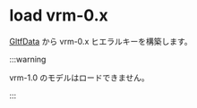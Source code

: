 # load vrm-0.x

[GltfData](/docs/api/runtime-import/gltfdata) から vrm-0.x ヒエラルキーを構築します。

<!-- truncate -->

:::warning

vrm-1.0 のモデルはロードできません。

:::

